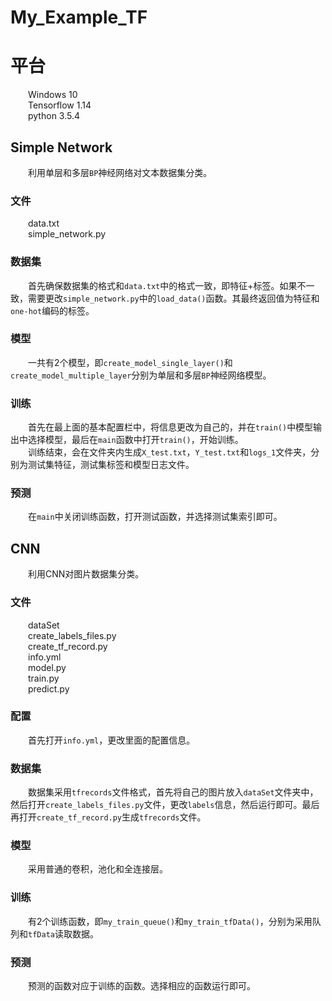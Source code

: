 # My_Example_TF

# 平台
&emsp;&emsp;Windows 10    
&emsp;&emsp;Tensorflow 1.14    
&emsp;&emsp;python 3.5.4   

## Simple Network
&emsp;&emsp;利用单层和多层`BP`神经网络对文本数据集分类。

### 文件
&emsp;&emsp;data.txt      
&emsp;&emsp;simple_network.py 

### 数据集
&emsp;&emsp;首先确保数据集的格式和`data.txt`中的格式一致，即特征+标签。如果不一致，需要更改`simple_network.py`中的`load_data()`函数。其最终返回值为特征和`one-hot`编码的标签。    

### 模型
&emsp;&emsp;一共有2个模型，即`create_model_single_layer()`和`create_model_multiple_layer`分别为单层和多层`BP`神经网络模型。     

### 训练
&emsp;&emsp;首先在最上面的基本配置栏中，将信息更改为自己的，并在`train()`中模型输出中选择模型，最后在`main`函数中打开`train()`，开始训练。  
&emsp;&emsp;训练结束，会在文件夹内生成`X_test.txt`，`Y_test.txt`和`logs_1`文件夹，分别为测试集特征，测试集标签和模型日志文件。   

### 预测
&emsp;&emsp;在`main`中关闭训练函数，打开测试函数，并选择测试集索引即可。    

## CNN
&emsp;&emsp;利用CNN对图片数据集分类。 

### 文件  
&emsp;&emsp;dataSet   
&emsp;&emsp;create_labels_files.py       
&emsp;&emsp;create_tf_record.py    
&emsp;&emsp;info.yml      
&emsp;&emsp;model.py    
&emsp;&emsp;train.py   
&emsp;&emsp;predict.py     

### 配置
&emsp;&emsp;首先打开`info.yml`，更改里面的配置信息。 

### 数据集
&emsp;&emsp;数据集采用`tfrecords`文件格式，首先将自己的图片放入`dataSet`文件夹中，然后打开`create_labels_files.py`文件，更改`labels`信息，然后运行即可。最后再打开`create_tf_record.py`生成`tfrecords`文件。  

### 模型
&emsp;&emsp;采用普通的卷积，池化和全连接层。    

### 训练
&emsp;&emsp;有2个训练函数，即`my_train_queue()`和`my_train_tfData()`，分别为采用队列和`tfData`读取数据。    

### 预测
&emsp;&emsp;预测的函数对应于训练的函数。选择相应的函数运行即可。    

